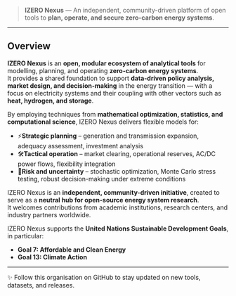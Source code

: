 > **IZERO Nexus** — An independent, community-driven platform of open tools to **plan, operate, and secure zero-carbon energy systems**.
---

## Overview

**IZERO Nexus** is an **open, modular ecosystem of analytical tools** for modelling, planning, and operating **zero-carbon energy systems**.  
It provides a shared foundation to support **data-driven policy analysis, market design, and decision-making** in the energy transition — with a focus on electricity systems and their coupling with other vectors such as **heat, hydrogen, and storage**.  

By employing techniques from **mathematical optimization, statistics, and computational science**, IZERO Nexus delivers flexible models for:  

- ⚡**Strategic planning** – generation and transmission expansion, adequacy assessment, investment analysis  
- 🛠**Tactical operation** – market clearing, operational reserves, AC/DC power flows, flexibility integration  
- 🎲**Risk and uncertainty** – stochastic optimization, Monte Carlo stress testing, robust decision-making under extreme conditions  

IZERO Nexus is an **independent, community-driven initiative**, created to serve as a **neutral hub for open-source energy system research**.  
It welcomes contributions from academic institutions, research centers, and industry partners worldwide.  

IZERO Nexus supports the **United Nations Sustainable Development Goals**, in particular:  
- **Goal 7: Affordable and Clean Energy**  
- **Goal 13: Climate Action**  

---

✨ Follow this organisation on GitHub to stay updated on new tools, datasets, and releases.  
